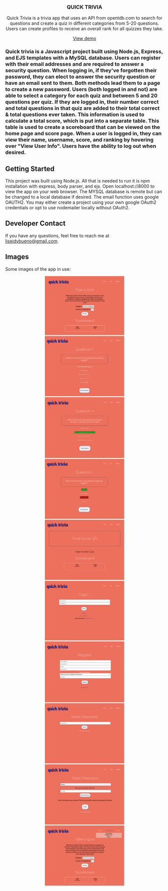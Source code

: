 <p align="center">

  <h3 align="center">QUICK TRIVIA</h3>

  <p align="center">
    Quick Trivia is a trivia app that uses an API from opentdb.com to search for questions and create a quiz in different categories from 5-20 questions. Users can create profiles to receive an overall rank for all quizzes they take.
    <br />
</p>
<p align="center">
<a href="https://quicktrivia.herokuapp.com/">View demo</a>
</p>

<h3 align="center>ABOUT THE PROJECT</h3>

<p align = "center">
Quick trivia is a Javascript project built using Node.js, Express, and EJS templates with a MySQL database. Users can register with their email addresses and are required to answer a security question. When logging in, if they've forgotten their password, they can elect to answer the security question or have an email sent to them. Both methods lead them to a page to create a new password. Users (both logged in and not) are able to select a category for each quiz and between 5 and 20 questions per quiz. If they are logged in, their number correct and total questions in that quiz are added to their total correct & total questions ever taken. This information is used to calculate a total score, which is put into a separate table. This table is used to create a scoreboard that can be viewed on the home page and score page. When a user is logged in, they can view their name, username, score, and ranking by hovering over "View User Info". Users have the ability to log out when desired.
</p>


<!-- GETTING STARTED -->
## Getting Started

This project was built using Node.js. All that is needed to run it is npm installation with express, body parser, and ejs.
Open localhost://8000 to view the app on your web browser. The MYSQL database is remote but can be changed to a local database if desired.
The email function uses google OAUTH2. You may either create a project using your own google OAuth2 credentials or
opt to use nodemailer locally without OAuth2.

<!-- CONTACT -->
## Developer Contact 

If you have any questions, feel free to reach me at liseidybueno@gmail.com.

<!-- SCREENSHOTS -->
## Images

Some images of the app in use:

<p align="center">
<img width="50%" src="images/home.png"></center>
<br/>
<img width="50%" src="images/question.png"></center>
<br/>
<img width="50%" src="images/correctresult.png"></center>
<br/>
<img width="50%" src="images/wrongresult.png"></center>
<br/>
<img width="50%" src="images/score.png"></center>
<br/>
<img width="50%" src="images/login.png"></center>
<br/>
<img width="50%" src="images/register.png"></center>
<br/>
<img width="50%" src="images/resetpass.png"></center>
<br/>
<img width="50%" src="images/resetpass2.png"></center>
<br/>
<img width="50%" src="images/homeloggedin.png"></center>
<br/>
</p>
